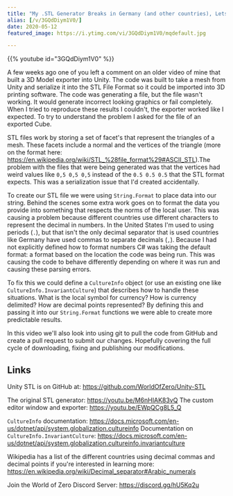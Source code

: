 ```yaml
---
title: "My .STL Generator Breaks in Germany (and other countries), Lets Fix That"
alias: [/v/3GQdDiym1V0/]
date: 2020-05-12
featured_image: https://i.ytimg.com/vi/3GQdDiym1V0/mqdefault.jpg

---
```


{{% youtube id="3GQdDiym1V0" %}}

A few weeks ago one of you left a comment on an older video of mine that built a 3D Model exporter into Unity. The code was built to take a mesh from Unity and serialize it into the STL File Format so it could be imported into 3D printing software. The code was generating a file, but the file wasn't working. It would generate incorrect looking graphics or fail completely. When I tried to reproduce these results I couldn't, the exporter worked like I expected. To try to understand the problem I asked for the file of an exported Cube.

STL files work by storing a set of facet's that represent the triangles of a mesh. These facets include a normal and the vertices of the triangle (more on the format here: https://en.wikipedia.org/wiki/STL_%28file_format%29#ASCII_STL).The problem with the files that were being generated was that the vertices had weird values like `0,5 0,5 0,5` instead of the `0.5 0.5 0.5` that the STL format expects. This was a serialization issue that I'd created accidentally.

To create our STL file we were using `String.Format` to place data into our string. Behind the scenes some extra work goes on to format the data you provide into something that respects the norms of the local user. This was causing a problem because different countries use different characters to represent the decimal in numbers. In the United States I'm used to using periods (`.`), but that isn't the only decimal separator that is used countries like Germany have used commas to separate decimals (`,`). Because I had not explicitly defined how to format numbers C# was taking the default format: a format based on the location the code was being run. This was causing the code to behave differently depending on where it was run and causing these parsing errors.

To fix this we could define a `CultureInfo` object (or use an existing one like `CultureInfo.InvariantCulture`) that describes how to handle these situations. What is the local symbol for currency? How is currency delimited? How are decimal points represented? By defining this and passing it into our `String.Format` functions we were able to create more predictable results.


In this video we'll also look into using git to pull the code from GitHub and create a pull request to submit our changes. Hopefully covering the full cycle of downloading, fixing and publishing our modifications.

## Links

Unity STL is on GitHub at: https://github.com/WorldOfZero/Unity-STL


The original STL generator: https://youtu.be/M6nHIAK83vQ
The custom editor window and exporter: https://youtu.be/EWpQCg8L5_Q


`CultureInfo` documentation: https://docs.microsoft.com/en-us/dotnet/api/system.globalization.cultureinfo
Documentation on `CultureInfo.InvariantCulture`: https://docs.microsoft.com/en-us/dotnet/api/system.globalization.cultureinfo.invariantculture

Wikipedia has a list of the different countries using decimal commas and decimal points if you're interested in learning more: https://en.wikipedia.org/wiki/Decimal_separator#Arabic_numerals

Join the World of Zero Discord Server: https://discord.gg/hU5Kq2u